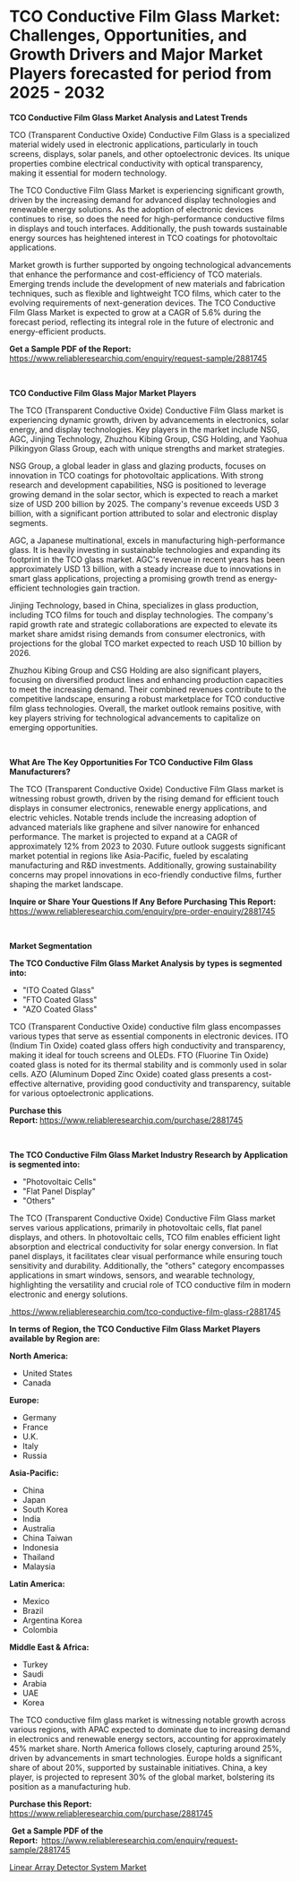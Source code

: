 <p><h1>TCO Conductive Film Glass Market: Challenges, Opportunities, and Growth Drivers and Major Market Players forecasted for period from 2025 - 2032</h1></p><p><strong>TCO Conductive Film Glass Market Analysis and Latest Trends</strong></p>
<p><p>TCO (Transparent Conductive Oxide) Conductive Film Glass is a specialized material widely used in electronic applications, particularly in touch screens, displays, solar panels, and other optoelectronic devices. Its unique properties combine electrical conductivity with optical transparency, making it essential for modern technology.</p><p>The TCO Conductive Film Glass Market is experiencing significant growth, driven by the increasing demand for advanced display technologies and renewable energy solutions. As the adoption of electronic devices continues to rise, so does the need for high-performance conductive films in displays and touch interfaces. Additionally, the push towards sustainable energy sources has heightened interest in TCO coatings for photovoltaic applications.</p><p>Market growth is further supported by ongoing technological advancements that enhance the performance and cost-efficiency of TCO materials. Emerging trends include the development of new materials and fabrication techniques, such as flexible and lightweight TCO films, which cater to the evolving requirements of next-generation devices. The TCO Conductive Film Glass Market is expected to grow at a CAGR of 5.6% during the forecast period, reflecting its integral role in the future of electronic and energy-efficient products.</p></p>
<p><strong>Get a Sample PDF of the Report:&nbsp;</strong> <a href="https://www.reliableresearchiq.com/enquiry/request-sample/2881745?utm_campaign=3058&utm_medium=2&utm_source=Github&utm_content=ia&utm_term=12032025&utm_id=tco-conductive-film-glass">https://www.reliableresearchiq.com/enquiry/request-sample/2881745</a></p>
<p>&nbsp;</p>
<p><strong>TCO Conductive Film Glass Major Market Players</strong></p>
<p><p>The TCO (Transparent Conductive Oxide) Conductive Film Glass market is experiencing dynamic growth, driven by advancements in electronics, solar energy, and display technologies. Key players in the market include NSG, AGC, Jinjing Technology, Zhuzhou Kibing Group, CSG Holding, and Yaohua Pilkingyon Glass Group, each with unique strengths and market strategies.</p><p>NSG Group, a global leader in glass and glazing products, focuses on innovation in TCO coatings for photovoltaic applications. With strong research and development capabilities, NSG is positioned to leverage growing demand in the solar sector, which is expected to reach a market size of USD 200 billion by 2025. The company's revenue exceeds USD 3 billion, with a significant portion attributed to solar and electronic display segments.</p><p>AGC, a Japanese multinational, excels in manufacturing high-performance glass. It is heavily investing in sustainable technologies and expanding its footprint in the TCO glass market. AGC's revenue in recent years has been approximately USD 13 billion, with a steady increase due to innovations in smart glass applications, projecting a promising growth trend as energy-efficient technologies gain traction.</p><p>Jinjing Technology, based in China, specializes in glass production, including TCO films for touch and display technologies. The company's rapid growth rate and strategic collaborations are expected to elevate its market share amidst rising demands from consumer electronics, with projections for the global TCO market expected to reach USD 10 billion by 2026.</p><p>Zhuzhou Kibing Group and CSG Holding are also significant players, focusing on diversified product lines and enhancing production capacities to meet the increasing demand. Their combined revenues contribute to the competitive landscape, ensuring a robust marketplace for TCO conductive film glass technologies. Overall, the market outlook remains positive, with key players striving for technological advancements to capitalize on emerging opportunities.</p></p>
<p>&nbsp;</p>
<p><strong>What Are The Key Opportunities For TCO Conductive Film Glass Manufacturers?</strong></p>
<p><p>The TCO (Transparent Conductive Oxide) Conductive Film Glass market is witnessing robust growth, driven by the rising demand for efficient touch displays in consumer electronics, renewable energy applications, and electric vehicles. Notable trends include the increasing adoption of advanced materials like graphene and silver nanowire for enhanced performance. The market is projected to expand at a CAGR of approximately 12% from 2023 to 2030. Future outlook suggests significant market potential in regions like Asia-Pacific, fueled by escalating manufacturing and R&D investments. Additionally, growing sustainability concerns may propel innovations in eco-friendly conductive films, further shaping the market landscape.</p></p>
<p><strong>Inquire or Share Your Questions If Any Before Purchasing This Report:</strong> <a href="https://www.reliableresearchiq.com/enquiry/pre-order-enquiry/2881745?utm_campaign=3058&utm_medium=2&utm_source=Github&utm_content=ia&utm_term=12032025&utm_id=tco-conductive-film-glass">https://www.reliableresearchiq.com/enquiry/pre-order-enquiry/2881745</a></p>
<p>&nbsp;</p>
<p><strong>Market Segmentation</strong></p>
<p><strong>The TCO Conductive Film Glass Market Analysis by types is segmented into:</strong></p>
<p><ul><li>"ITO Coated Glass"</li><li>"FTO Coated Glass"</li><li>"AZO Coated Glass"</li></ul></p>
<p><p>TCO (Transparent Conductive Oxide) conductive film glass encompasses various types that serve as essential components in electronic devices. ITO (Indium Tin Oxide) coated glass offers high conductivity and transparency, making it ideal for touch screens and OLEDs. FTO (Fluorine Tin Oxide) coated glass is noted for its thermal stability and is commonly used in solar cells. AZO (Aluminum Doped Zinc Oxide) coated glass presents a cost-effective alternative, providing good conductivity and transparency, suitable for various optoelectronic applications.</p></p>
<p><strong>Purchase this Report:&nbsp;</strong><a href="https://www.reliableresearchiq.com/purchase/2881745?utm_campaign=3058&utm_medium=2&utm_source=Github&utm_content=ia&utm_term=12032025&utm_id=tco-conductive-film-glass">https://www.reliableresearchiq.com/purchase/2881745</a></p>
<p>&nbsp;</p>
<p><strong>The TCO Conductive Film Glass Market Industry Research by Application is segmented into:</strong></p>
<p><ul><li>"Photovoltaic Cells"</li><li>"Flat Panel Display"</li><li>"Others"</li></ul></p>
<p><p>The TCO (Transparent Conductive Oxide) Conductive Film Glass market serves various applications, primarily in photovoltaic cells, flat panel displays, and others. In photovoltaic cells, TCO film enables efficient light absorption and electrical conductivity for solar energy conversion. In flat panel displays, it facilitates clear visual performance while ensuring touch sensitivity and durability. Additionally, the "others" category encompasses applications in smart windows, sensors, and wearable technology, highlighting the versatility and crucial role of TCO conductive film in modern electronic and energy solutions.</p></p>
<p><a href="https://www.reliableresearchiq.com/tco-conductive-film-glass-r2881745?utm_campaign=3058&utm_medium=2&utm_source=Github&utm_content=ia&utm_term=12032025&utm_id=tco-conductive-film-glass">&nbsp;https://www.reliableresearchiq.com/tco-conductive-film-glass-r2881745</a></p>
<p><strong>In terms of Region, the TCO Conductive Film Glass Market Players available by Region are:</strong></p>
<p>
    <p> <strong> North America: </strong>
        <ul>
            <li>United States</li>
            <li>Canada</li>
        </ul>
        </p> 
    <p> <strong> Europe: </strong>
        <ul>
            <li>Germany</li>
            <li>France</li>
            <li>U.K.</li>
            <li>Italy</li>
            <li>Russia</li>
        </ul>
        </p> 
    <p> <strong> Asia-Pacific: </strong>
        <ul>
            <li>China</li>
            <li>Japan</li>
            <li>South Korea</li>
            <li>India</li>
            <li>Australia</li>
            <li>China Taiwan</li>
            <li>Indonesia</li>
            <li>Thailand</li>
            <li>Malaysia</li>
        </ul>
        </p> 
    <p> <strong> Latin America: </strong>
        <ul>
            <li>Mexico</li>
            <li>Brazil</li>
            <li>Argentina Korea</li>
            <li>Colombia</li>
        </ul>
        </p> 
    <p> <strong> Middle East & Africa: </strong>
        <ul>
            <li>Turkey</li>
            <li>Saudi</li>
            <li>Arabia</li>
            <li>UAE</li>
            <li>Korea</li>
        </ul>
    </p>
    </p>
<p><p>The TCO conductive film glass market is witnessing notable growth across various regions, with APAC expected to dominate due to increasing demand in electronics and renewable energy sectors, accounting for approximately 45% market share. North America follows closely, capturing around 25%, driven by advancements in smart technologies. Europe holds a significant share of about 20%, supported by sustainable initiatives. China, a key player, is projected to represent 30% of the global market, bolstering its position as a manufacturing hub.</p></p>
<p><strong>Purchase this Report: </strong><a href="https://www.reliableresearchiq.com/purchase/2881745?utm_campaign=3058&utm_medium=2&utm_source=Github&utm_content=ia&utm_term=12032025&utm_id=tco-conductive-film-glass">https://www.reliableresearchiq.com/purchase/2881745</a></p>
<p>&nbsp;<strong>Get a Sample PDF of the Report:&nbsp;&nbsp;</strong><a href="https://www.reliableresearchiq.com/enquiry/request-sample/2881745?utm_campaign=3058&utm_medium=2&utm_source=Github&utm_content=ia&utm_term=12032025&utm_id=tco-conductive-film-glass">https://www.reliableresearchiq.com/enquiry/request-sample/2881745</a></p>
<p><strong></strong></p>
<p><p><a href="https://github.com/genayziben/Market-Research-Report-List-1/blob/main/linear-array-detector-system-market.md?utm_campaign=3058&utm_medium=2&utm_source=Github&utm_content=ia&utm_term=12032025&utm_id=tco-conductive-film-glass">Linear Array Detector System Market</a></p></p>